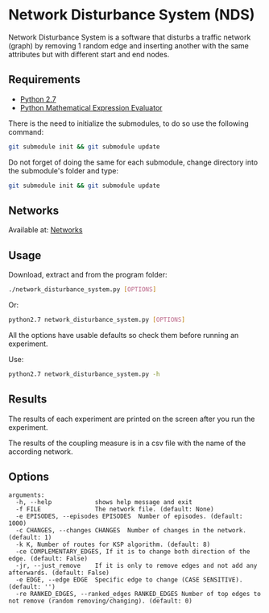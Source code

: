 Network Disturbance System (NDS)
=============================
Network Disturbance System is a software that disturbs a traffic network
(graph) by removing 1 random edge and inserting another with the same
attributes but with different start and end nodes.

## Requirements
 * [Python 2.7](https://www.python.org/downloads/)
 * [Python Mathematical Expression Evaluator](https://pypi.python.org/pypi/py_expression_eval)
 
 There is the need to initialize the submodules, to do so use the following command:
```sh
git submodule init && git submodule update
```

 Do not forget of doing the same for each submodule, change directory into the submodule's folder and type:
```sh
git submodule init && git submodule update
```

## Networks
 Available at:  [Networks](https://github.com/maslab-ufrgs/network-files)
 
## Usage
Download, extract and from the program folder:
```sh
./network_disturbance_system.py [OPTIONS]
```
Or:
```sh
python2.7 network_disturbance_system.py [OPTIONS]
```

All the options have usable defaults so check them before running an experiment.

Use:

```sh
python2.7 network_disturbance_system.py -h
```

## Results
The results of each experiment are printed on the screen after you run the experiment.

The results of the coupling measure is in a csv file with the name of the according network.

## Options
```
arguments:
  -h, --help            shows help message and exit
  -f FILE               The network file. (default: None)
  -e EPISODES, --episodes EPISODES  Number of episodes. (default: 1000)
  -c CHANGES, --changes CHANGES  Number of changes in the network. (default: 1)
  -k K, Number of routes for KSP algorithm. (default: 8)
  -ce COMPLEMENTARY_EDGES, If it is to change both direction of the edge. (default: False)
  -jr, --just_remove    If it is only to remove edges and not add any afterwards. (default: False)
  -e EDGE, --edge EDGE  Specific edge to change (CASE SENSITIVE). (default: '')
  -re RANKED_EDGES, --ranked_edges RANKED_EDGES Number of top edges to not remove (random removing/changing). (default: 0)
```
